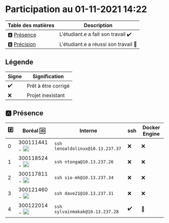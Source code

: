 # Participation au 01-11-2021 14:22

| Table des matières            | Description                                             |
|-------------------------------|---------------------------------------------------------|
| :a: [Présence](#a-présence)   | L'étudiant.e a fait son travail    :heavy_check_mark:   |
| :b: [Précision](#b-précision) | L'étudiant.e a réussi son travail  :tada:               |

## Légende

| Signe              | Signification                 |
|--------------------|-------------------------------|
| :heavy_check_mark: | Prêt à être corrigé           |
| :x:                | Projet inexistant             |

## :a: Présence

|:hash:| Boréal :id:                | Interne            | ssh | Docker Engine |
|------|----------------------------|--------------------|-----|---------------|
| 0 | 300111441 - <image src='https://avatars0.githubusercontent.com/u/71027895?s=460&v=4' width=20 height=20></image> | `ssh lenoaldolinux@10.13.237.37` | :x: | :x: |
| 1 | 300118524 - <image src='https://avatars0.githubusercontent.com/u/73952068?s=460&v=4' width=20 height=20></image> | `ssh ntonga@10.13.237.26` | :x: | :x: |
| 2 | 300117811 - <image src='https://avatars0.githubusercontent.com/u/71027809?s=460&v=4' width=20 height=20></image> | `ssh sio-mh@10.13.237.34` | :x: | :x: |
| 3 | 300121460 - <image src='https://avatars0.githubusercontent.com/u/71027883?s=460&v=4' width=20 height=20></image> | `ssh dave21@10.13.237.31` | :x: | :x: |
| 4 | 300122014 - <image src='https://avatars0.githubusercontent.com/u/71392439?s=460&v=4' width=20 height=20></image> | `ssh sylvainmakak@10.13.237.28` | :heavy_check_mark: | :tada: |
